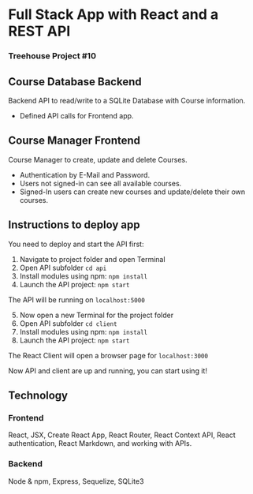 # Full Stack App with React and a REST API
### Treehouse Project #10

## Course Database Backend

Backend API to read/write to a SQLite Database with Course information.
- Defined API calls for Frontend app.

## Course Manager Frontend

Course Manager to create, update and delete Courses.

- Authentication by E-Mail and Password.
- Users not signed-in can see all available courses.
- Signed-In users can create new courses and update/delete their own courses.

## Instructions to deploy app
You need to deploy and start the API first:

1. Navigate to project folder and open Terminal
2. Open API subfolder `cd api`
3. Install modules using npm: `npm install`
4. Launch the API project: `npm start` 

The API will be running on `localhost:5000`

5. Now open a new Terminal for the project folder
6. Open API subfolder `cd client`
7. Install modules using npm: `npm install`
8. Launch the API project: `npm start` 

The React Client will open a browser page for `localhost:3000`

Now API and client are up and running, you can start using it!

## Technology
### Frontend
React, JSX, Create React App, React Router, React Context API, React authentication, React Markdown, and working with APIs.

### Backend
Node & npm, Express, Sequelize, SQLite3